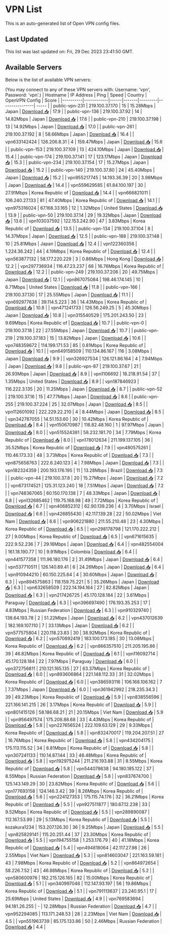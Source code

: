 # VPN List

This is an auto-generated list of Open VPN config files.

## Last Updated

This list was last updated on: Fri, 29 Dec 2023 23:41:50 GMT.

## Available Servers

Below is the list of available VPN servers:

(You may connect to any of these VPN servers with: Username: 'vpn', Password: 'vpn'.)
| Hostname | IP Address | Ping | Speed | Country | OpenVPN Config | Score |
|----------|------------|------|-------|---------|----------------| ----- |
| public-vpn-231 | 219.100.37.170 | 15 | 15.28Mbps | Japan | [Download 📥](./configs/server_0_JP.ovpn) | 17.9 |
| public-vpn-136 | 219.100.37.92 | 14 | 14.82Mbps | Japan | [Download 📥](./configs/server_1_JP.ovpn) | 17.6 |
| public-vpn-210 | 219.100.37.198 | 13 | 14.92Mbps | Japan | [Download 📥](./configs/server_2_JP.ovpn) | 17.0 |
| public-vpn-261 | 219.100.37.192 | 8 | 58.66Mbps | Japan | [Download 📥](./configs/server_3_JP.ovpn) | 16.4 |
| vpn633142424 | 126.206.8.31 | 4 | 159.47Mbps | Japan | [Download 📥](./configs/server_4_JP.ovpn) | 15.6 |
| public-vpn-153 | 219.100.37.109 | 13 | 424.10Mbps | Japan | [Download 📥](./configs/server_5_JP.ovpn) | 15.4 |
| public-vpn-174 | 219.100.37.141 | 17 | 123.17Mbps | Japan | [Download 📥](./configs/server_6_JP.ovpn) | 15.3 |
| public-vpn-234 | 219.100.37.154 | 17 | 15.27Mbps | Japan | [Download 📥](./configs/server_7_JP.ovpn) | 15.2 |
| public-vpn-140 | 219.100.37.80 | 24 | 45.40Mbps | Japan | [Download 📥](./configs/server_8_JP.ovpn) | 15.2 |
| vpn955217745 | 14.193.36.39 | 20 | 3.98Mbps | Japan | [Download 📥](./configs/server_9_JP.ovpn) | 14.4 |
| vpn559629585 | 61.84.100.197 | 30 | 27.91Mbps | Korea Republic of | [Download 📥](./configs/server_10_KR.ovpn) | 14.4 |
| vpn666821011 | 106.240.27.133 | 81 | 47.40Mbps | Korea Republic of | [Download 📥](./configs/server_11_KR.ovpn) | 14.1 |
| vpn975316024 | 67.168.33.165 | 12 | 1.32Mbps | United States | [Download 📥](./configs/server_12_US.ovpn) | 13.9 |
| public-vpn-50 | 219.100.37.14 | 29 | 19.32Mbps | Japan | [Download 📥](./configs/server_13_JP.ovpn) | 13.6 |
| vpn103037592 | 122.153.242.90 | 47 | 3.83Mbps | Korea Republic of | [Download 📥](./configs/server_14_KR.ovpn) | 13.5 |
| public-vpn-134 | 219.100.37.104 | 8 | 14.37Mbps | Japan | [Download 📥](./configs/server_15_JP.ovpn) | 12.5 |
| public-vpn-188 | 219.100.37.148 | 10 | 25.81Mbps | Japan | [Download 📥](./configs/server_16_JP.ovpn) | 12.4 |
| vpn122360356 | 1.224.36.242 | 44 | 4.19Mbps | Korea Republic of | [Download 📥](./configs/server_17_KR.ovpn) | 12.4 |
| vpn563877132 | 58.177.220.229 | 3 | 0.86Mbps | Hong Kong | [Download 📥](./configs/server_18_HK.ovpn) | 12.2 |
| vpn297736934 | 116.47.23.237 | 68 | 16.76Mbps | Korea Republic of | [Download 📥](./configs/server_19_KR.ovpn) | 12.2 |
| public-vpn-249 | 219.100.37.206 | 20 | 49.75Mbps | Japan | [Download 📥](./configs/server_20_JP.ovpn) | 12.1 |
| vpn867075084 | 198.46.174.145 | 10 | 6.71Mbps | United States | [Download 📥](./configs/server_21_US.ovpn) | 11.8 |
| public-vpn-166 | 219.100.37.130 | 17 | 25.55Mbps | Japan | [Download 📥](./configs/server_22_JP.ovpn) | 11.1 |
| vpn692977638 | 39.114.5.223 | 36 | 14.43Mbps | Korea Republic of | [Download 📥](./configs/server_23_KR.ovpn) | 10.8 |
| vpn471241733 | 126.56.249.25 | 5 | 45.30Mbps | Japan | [Download 📥](./configs/server_24_JP.ovpn) | 10.8 |
| vpn315540529 | 175.201.243.50 | 23 | 9.69Mbps | Korea Republic of | [Download 📥](./configs/server_25_KR.ovpn) | 10.7 |
| public-vpn-0 | 219.100.37.18 | 22 | 27.55Mbps | Japan | [Download 📥](./configs/server_26_JP.ovpn) | 10.7 |
| public-vpn-219 | 219.100.37.183 | 15 | 13.82Mbps | Japan | [Download 📥](./configs/server_27_JP.ovpn) | 10.6 |
| vpn748359672 | 114.199.171.53 | 85 | 0.81Mbps | Korea Republic of | [Download 📥](./configs/server_28_KR.ovpn) | 10.1 |
| vpn649158509 | 110.134.86.167 | 116 | 3.08Mbps | Japan | [Download 📥](./configs/server_29_JP.ovpn) | 9.9 |
| vpn326927534 | 126.121.86.164 | 4 | 7.94Mbps | Japan | [Download 📥](./configs/server_30_JP.ovpn) | 9.8 |
| public-vpn-87 | 219.100.37.67 | 21 | 26.93Mbps | Japan | [Download 📥](./configs/server_31_JP.ovpn) | 8.9 |
| vpn1106692 | 18.218.91.54 | 37 | 1.35Mbps | United States | [Download 📥](./configs/server_32_US.ovpn) | 8.9 |
| vpn187846923 | 116.222.3.135 | 20 | 11.25Mbps | Japan | [Download 📥](./configs/server_33_JP.ovpn) | 8.7 |
| public-vpn-52 | 219.100.37.16 | 15 | 47.77Mbps | Japan | [Download 📥](./configs/server_34_JP.ovpn) | 8.6 |
| public-vpn-255 | 219.100.37.224 | 25 | 32.07Mbps | Japan | [Download 📥](./configs/server_35_JP.ovpn) | 8.5 |
| vpn112601092 | 222.229.22.210 | 4 | 8.44Mbps | Japan | [Download 📥](./configs/server_36_JP.ovpn) | 8.5 |
| vpn342787055 | 14.51.153.60 | 30 | 10.42Mbps | Korea Republic of | [Download 📥](./configs/server_37_KR.ovpn) | 8.4 |
| vpn150670987 | 116.82.48.160 | 1 | 97.97Mbps | Japan | [Download 📥](./configs/server_38_JP.ovpn) | 8.0 |
| vpn515524381 | 58.232.181.70 | 34 | 7.79Mbps | Korea Republic of | [Download 📥](./configs/server_39_KR.ovpn) | 8.0 |
| vpn178012634 | 211.199.137.105 | 36 | 35.52Mbps | Korea Republic of | [Download 📥](./configs/server_40_KR.ovpn) | 7.9 |
| vpn480575261 | 110.46.173.33 | 48 | 3.73Mbps | Korea Republic of | [Download 📥](./configs/server_41_KR.ovpn) | 7.3 |
| vpn875658763 | 222.6.240.123 | 4 | 7.98Mbps | Japan | [Download 📥](./configs/server_42_JP.ovpn) | 7.3 |
| vpn182324359 | 200.193.176.195 | 11 | 13.28Mbps | Brazil | [Download 📥](./configs/server_43_BR.ovpn) | 7.3 |
| public-vpn-44 | 219.100.37.8 | 20 | 15.27Mbps | Japan | [Download 📥](./configs/server_44_JP.ovpn) | 7.2 |
| vpn673174521 | 125.31.123.240 | 18 | 7.51Mbps | Japan | [Download 📥](./configs/server_45_JP.ovpn) | 7.2 |
| vpn748367065 | 60.150.170.138 | 7 | 48.33Mbps | Japan | [Download 📥](./configs/server_46_JP.ovpn) | 6.8 |
| vpn132685462 | 119.75.168.98 | 49 | 7.72Mbps | Korea Republic of | [Download 📥](./configs/server_47_KR.ovpn) | 6.7 |
| vpn406852312 | 62.90.139.236 | 4 | 3.70Mbps | Israel | [Download 📥](./configs/server_48_IL.ovpn) | 6.6 |
| vpn426855430 | 42.117.139.28 | 22 | 50.02Mbps | Viet Nam | [Download 📥](./configs/server_49_VN.ovpn) | 6.6 |
| vpn906221880 | 211.55.210.48 | 23 | 4.30Mbps | Korea Republic of | [Download 📥](./configs/server_50_KR.ovpn) | 6.5 |
| vpn298178798 | 121.170.222.212 | 27 | 9.00Mbps | Korea Republic of | [Download 📥](./configs/server_51_KR.ovpn) | 6.5 |
| vpn671615635 | 222.9.52.236 | 7 | 29.16Mbps | Japan | [Download 📥](./configs/server_52_JP.ovpn) | 6.4 |
| vpn482554004 | 161.18.190.77 | 10 | 9.91Mbps | Colombia | [Download 📥](./configs/server_53_CO.ovpn) | 6.4 |
| vpn441577358 | 111.96.180.176 | 2 | 31.49Mbps | Japan | [Download 📥](./configs/server_54_JP.ovpn) | 6.4 |
| vpn537710511 | 126.140.89.41 | 6 | 24.26Mbps | Japan | [Download 📥](./configs/server_55_JP.ovpn) | 6.4 |
| vpn910944210 | 60.150.225.64 | 4 | 30.60Mbps | Japan | [Download 📥](./configs/server_56_JP.ovpn) | 6.3 |
| vpn894575863 | 118.159.75.221 | 5 | 35.26Mbps | Japan | [Download 📥](./configs/server_57_JP.ovpn) | 6.3 |
| vpn632658509 | 222.14.194.164 | 27 | 82.82Mbps | Japan | [Download 📥](./configs/server_58_JP.ovpn) | 6.3 |
| vpn217426725 | 45.170.128.184 | 22 | 3.61Mbps | Paraguay | [Download 📥](./configs/server_59_PY.ovpn) | 6.3 |
| vpn396697490 | 176.193.35.253 | 17 | 4.83Mbps | Russian Federation | [Download 📥](./configs/server_60_RU.ovpn) | 6.3 |
| vpn910329740 | 138.64.193.78 | 2 | 51.22Mbps | Japan | [Download 📥](./configs/server_61_JP.ovpn) | 6.2 |
| vpn437012639 | 182.169.107.110 | 7 | 33.13Mbps | Japan | [Download 📥](./configs/server_62_JP.ovpn) | 6.2 |
| vpn577575804 | 220.118.23.83 | 30 | 38.92Mbps | Korea Republic of | [Download 📥](./configs/server_63_KR.ovpn) | 6.2 |
| vpn570892419 | 183.100.173.185 | 30 | 13.08Mbps | Korea Republic of | [Download 📥](./configs/server_64_KR.ovpn) | 6.2 |
| vpn866357510 | 211.205.195.86 | 39 | 46.82Mbps | Korea Republic of | [Download 📥](./configs/server_65_KR.ovpn) | 6.1 |
| vpn116092714 | 45.170.128.184 | 22 | 7.97Mbps | Paraguay | [Download 📥](./configs/server_66_PY.ovpn) | 6.0 |
| vpn372756811 | 210.121.165.135 | 27 | 63.37Mbps | Korea Republic of | [Download 📥](./configs/server_67_KR.ovpn) | 6.0 |
| vpn893606864 | 221.148.112.33 | 31 | 32.02Mbps | Korea Republic of | [Download 📥](./configs/server_68_KR.ovpn) | 6.0 |
| vpn386593116 | 106.168.106.162 | 7 | 7.37Mbps | Japan | [Download 📥](./configs/server_69_JP.ovpn) | 6.0 |
| vpn361942992 | 218.235.34.3 | 39 | 49.23Mbps | Korea Republic of | [Download 📥](./configs/server_70_KR.ovpn) | 5.9 |
| vpn838556596 | 221.166.141.215 | 26 | 3.17Mbps | Korea Republic of | [Download 📥](./configs/server_71_KR.ovpn) | 5.9 |
| vpn801415126 | 58.186.68.21 | 21 | 20.15Mbps | Viet Nam | [Download 📥](./configs/server_72_VN.ovpn) | 5.9 |
| vpn956497574 | 175.208.88.68 | 33 | 4.43Mbps | Korea Republic of | [Download 📥](./configs/server_73_KR.ovpn) | 5.8 |
| vpn227656524 | 222.109.63.129 | 29 | 9.33Mbps | Korea Republic of | [Download 📥](./configs/server_74_KR.ovpn) | 5.8 |
| vpn832470017 | 119.204.207.51 | 27 | 16.76Mbps | Korea Republic of | [Download 📥](./configs/server_75_KR.ovpn) | 5.8 |
| vpn434204175 | 175.113.115.52 | 34 | 8.81Mbps | Korea Republic of | [Download 📥](./configs/server_76_KR.ovpn) | 5.8 |
| vpn307241133 | 110.14.87.144 | 33 | 46.48Mbps | Korea Republic of | [Download 📥](./configs/server_77_KR.ovpn) | 5.8 |
| vpn192975244 | 211.216.193.88 | 31 | 8.55Mbps | Korea Republic of | [Download 📥](./configs/server_78_KR.ovpn) | 5.8 |
| vpn544078638 | 94.180.185.122 | 37 | 8.55Mbps | Russian Federation | [Download 📥](./configs/server_79_RU.ovpn) | 5.8 |
| vpn837674700 | 125.143.149.29 | 30 | 23.82Mbps | Korea Republic of | [Download 📥](./configs/server_80_KR.ovpn) | 5.6 |
| vpn177693158 | 124.146.3.42 | 39 | 8.26Mbps | Korea Republic of | [Download 📥](./configs/server_81_KR.ovpn) | 5.6 |
| vpn224127353 | 175.115.74.176 | 32 | 36.21Mbps | Korea Republic of | [Download 📥](./configs/server_82_KR.ovpn) | 5.5 |
| vpn927511877 | 180.67.12.238 | 33 | 9.52Mbps | Korea Republic of | [Download 📥](./configs/server_83_KR.ovpn) | 5.5 |
| vpn289890087 | 112.167.53.99 | 29 | 5.13Mbps | Korea Republic of | [Download 📥](./configs/server_84_KR.ovpn) | 5.5 |
| kozakura1234 | 153.207.126.30 | 36 | 9.25Mbps | Japan | [Download 📥](./configs/server_85_JP.ovpn) | 5.5 |
| vpn825829141 | 115.20.251.44 | 37 | 23.30Mbps | Korea Republic of | [Download 📥](./configs/server_86_KR.ovpn) | 5.5 |
| vpn194755158 | 1.253.176.79 | 40 | 41.18Mbps | Korea Republic of | [Download 📥](./configs/server_87_KR.ovpn) | 5.4 |
| vpn494818064 | 42.117.27.98 | 26 | 2.55Mbps | Viet Nam | [Download 📥](./configs/server_88_VN.ovpn) | 5.3 |
| vpn814603047 | 221.163.59.181 | 43 | 7.98Mbps | Korea Republic of | [Download 📥](./configs/server_89_KR.ovpn) | 5.2 |
| vpn864972654 | 58.226.7.52 | 43 | 46.88Mbps | Korea Republic of | [Download 📥](./configs/server_90_KR.ovpn) | 5.2 |
| vpn580600976 | 182.215.126.165 | 82 | 15.00Mbps | Korea Republic of | [Download 📥](./configs/server_91_KR.ovpn) | 5.1 |
| vpn340997046 | 112.147.93.197 | 56 | 19.86Mbps | Korea Republic of | [Download 📥](./configs/server_92_KR.ovpn) | 5.1 |
| vpn791113637 | 23.240.95.1 | 17 | 25.69Mbps | United States | [Download 📥](./configs/server_93_US.ovpn) | 4.9 |
| vpn769583694 | 94.181.26.255 | - | 12.28Mbps | Russian Federation | [Download 📥](./configs/server_94_RU.ovpn) | 4.7 |
| vpn952294085 | 113.171.248.53 | 28 | 2.23Mbps | Viet Nam | [Download 📥](./configs/server_95_VN.ovpn) | 4.5 |
| vpn551963739 | 85.175.133.86 | 50 | 2.46Mbps | Russian Federation | [Download 📥](./configs/server_96_RU.ovpn) | 4.4 |
